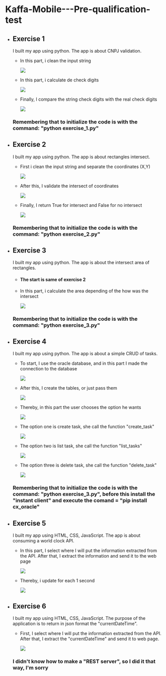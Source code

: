 # Kaffa-Mobile---Pre-qualification-test

<ul>
  <li><h2>Exercise 1</h2></li>
  <p>I built my app using python. The app is about CNPJ validation.</p>
  <ul>
    <li><p>In this part, i clean the input string</p></li>
    <img src="./img/validate_cnpj_1.jpeg">
    <li><p>In this part, i calculate de check digits</p></li>
    <img src="./img/validate_cnpj_2.jpeg">
    <li><p>Finally, I compare the string check digits with the real check digits</p></li>
    <img src="./img/validate_cnpj_3.jpeg">
  </ul>
  <h3>Remembering that to initialize the code is with the command: "python exercise_1.py"</h3>
  <li><h2>Exercise 2</h2></li>
  <p>I built my app using python. The app is about rectangles intersect.</p>
  <ul>
    <li><p>First i clean the input string and separate the coordinates (X,Y)</p></li>
    <img src="./img/exercise_2_1.jpeg">
    <li><p>After this, I validate the intersect of coordinates</p></li>
    <img src="./img/exercise_2_2.jpeg">
    <li><p>Finally, I return True for intersect and False for no intersect</p></li>
    <img src="./img/exercise_2_3.jpeg">
  </ul>
  <h3>Remembering that to initialize the code is with the command: "python exercise_2.py"</h3>
  <li><h2>Exercise 3</h2></li>
  <p>I built my app using python. The app is about the intersect area of rectangles.</p>
  <ul>
    <li><h4>The start is same of exercise 2</h4></li>
    <li><p>In this part, i calculate the area depending of the how was the intersect</p></li>
    <img src="./img/exercise_3_1.jpeg">
  </ul>
  <h3>Remembering that to initialize the code is with the command: "python exercise_3.py"</h3>
  <li><h2>Exercise 4</h2></li>
  <p>I built my app using python. The app is about a simple CRUD of tasks.</p>
  <ul>
    <li><p>To start, I use the oracle database, and in this part I made the connection to the database</p></li>
    <img src="./img/exercise_4_1.jpeg">
    <li><p>After this, I create the tables, or just pass them</p></li>
    <img src="./img/exercise_4_2.jpeg">
    <li><p>Thereby, in this part the user chooses the option he wants</p></li>
    <img src="./img/exercise_4_3.jpeg">
    <li><p>The option one is create task, she call the function "create_task"</p></li>
    <img src="./img/exercise_4_4.jpeg">
    <li><p>The option two is list task, she call the function "list_tasks"</p></li>
    <img src="./img/exercise_4_5.jpeg">
    <li><p>The option three is delete task, she call the function "delete_task"</p></li>
    <img src="./img/exercise_4_6.jpeg">
  </ul>
  <h3>Remembering that to initialize the code is with the command: "python exercise_3.py", before this install the "instant client" and execute the comand = "pip install cx_oracle"</h3>
  <li><h2>Exercise 5</h2></li>
  <p>I built my app using HTML, CSS, JavaScript. The app is about consuming a world clock API.</p>
  <ul>
    <li><p>In this part, I select where I will put the information extracted from the API. After that, I extract the information and send it to the web page</p></li>
    <img src="./img/exercise_5_1.jpeg">
    <li><p>Thereby, i update for each 1 second</p></li>
    <img src="./img/exercise_5_2.jpeg">
  </ul>
  <li><h2>Exercise 6</h2></li>
  <p>I built my app using HTML, CSS, JavaScript. The purpose of the application is to return in json format the "currentDateTime".</p>
  <ul>
    <li><p>First, I select where I will put the information extracted from the API. After that, I extract the "currentDateTime" and send it to web page.</p></li>
    <img src="./img/exercise_6_1.jpeg">
  </ul>
  <h3>I didn't know how to make a "REST server", so I did it that way, I'm sorry</h3>
</ul>
